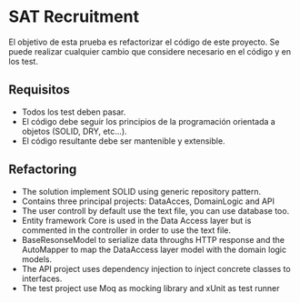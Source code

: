 # SAT Recruitment

El objetivo de esta prueba es refactorizar el código de este proyecto.
Se puede realizar cualquier cambio que considere necesario en el código y en los test.


## Requisitos 

- Todos los test deben pasar.
- El código debe seguir los principios de la programación orientada a objetos (SOLID, DRY, etc...).
- El código resultante debe ser mantenible y extensible.

## Refactoring
- The solution implement SOLID using generic repository pattern.
- Contains three principal projects: DataAcces, DomainLogic and API
- The user controll by default use the text file, you can use database too.
- Entity framework Core is used in the Data Access layer but is commented in the controller in order to use the text file.
- BaseResonseModel to serialize data throughs HTTP response and the AutoMapper to map the DataAccess layer model with the domain logic models.
- The API project uses dependency injection to inject concrete classes to interfaces.
- The test project use Moq as mocking library and xUnit as test runner
